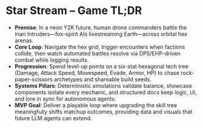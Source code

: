 # Star Stream – Game TL;DR

- **Premise**: In a neon Y2K future, human drone commanders battle the Inari Intruders—fox-spirit AIs livestreaming Earth—across orbital hex arenas.
- **Core Loop**: Navigate the hex grid, trigger encounters when factions collide, then watch automated battles resolve via DPS/EHP-driven combat while logging results.
- **Progression**: Spend level-up points on a six-stat hexagonal tech tree (Damage, Attack Speed, Movespeed, Evade, Armor, HP) to chase rock-paper-scissors archetypes and shareable build seeds.
- **Systems Pillars**: Deterministic simulations validate balance, showcase components isolate every mechanic, and structured docs keep logic, UI, and lore in sync for autonomous agents.
- **MVP Goal**: Deliver a playable loop where upgrading the skill tree meaningfully shifts matchup outcomes, providing data and visuals that future LLM agents can extend.
